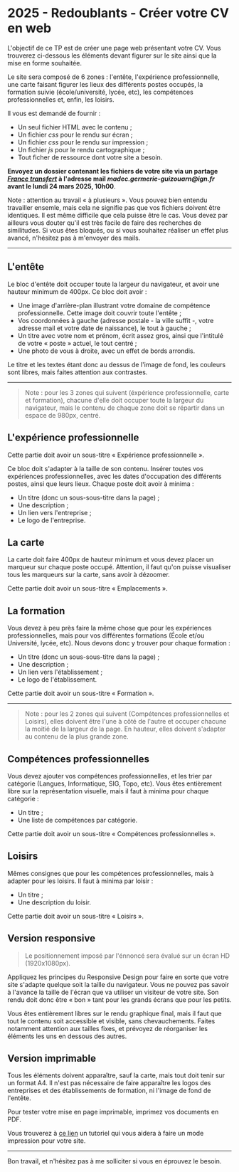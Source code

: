 # 2025 - Redoublants - Créer votre CV en web

L'objectif de ce TP est de créer une page web présentant votre CV. Vous trouverez ci-dessous les
éléments devant figurer sur le site ainsi que la mise en forme souhaitée.

Le site sera composé de 6 zones : l'entête, l'expérience professionnelle, une carte faisant figurer
les lieux des différents postes occupés, la formation suivie (école/université, lycée, etc), les
compétences professionnelles et, enfin, les loisirs.

Il vous est demandé de fournir :

- Un seul fichier HTML avec le contenu ;
- Un fichier _css_ pour le rendu sur écran ;
- Un fichier _css_ pour le rendu sur impression ;
- Un fichier _js_ pour le rendu cartographique ;
- Tout ficher de ressource dont votre site a besoin.

**Envoyez un dossier contenant les fichiers de votre site via un partage [_France
transfert_](https://francetransfert.numerique.gouv.fr/upload) à l'adresse mail
_madec.germerie-guizouarn@ign.fr_ avant le lundi 24 mars 2025, 10h00**.

Note : attention au travail « à plusieurs ». Vous pouvez bien entendu travailler ensemle, mais cela
ne signifie pas que vos fichiers doivent être identiques. Il est même difficile que cela puisse être
le cas. Vous devez par ailleurs vous douter qu'il est très facile de faire des recherches de
similitudes. Si vous êtes bloqués, ou si vous souhaitez réaliser un effet plus avancé, n'hésitez pas
à m'envoyer des mails.

---

## L'entête

Le bloc d'entête doit occuper toute la largeur du navigateur, et avoir une hauteur minimum de 400px.
Ce bloc doit avoir :

- Une image d'arrière-plan illustrant votre domaine de compétence professionnelle. Cette image doit
  couvrir toute l'entête ;
- Vos coordonnées à gauche (adresse postale - la ville suffit -, votre adresse mail et votre date de
  naissance), le tout à gauche ;
- Un titre avec votre nom et prénom, écrit assez gros, ainsi que l'intitulé de votre « poste »
  actuel, le tout centré ;
- Une photo de vous à droite, avec un effet de bords arrondis.

Le titre et les textes étant donc au dessus de l'image de fond, les couleurs sont libres, mais
faites attention aux contrastes.

---

> Note : pour les 3 zones qui suivent (éxpérience professionnelle, carte et formation), chacune
> d'elle doit occuper toute la largeur du navigateur, mais le contenu de chaque zone doit se
> répartir dans un espace de 980px, centré.

## L'expérience professionnelle

Cette partie doit avoir un sous-titre « Expérience professionnelle ».

Ce bloc doit s'adapter à la taille de son contenu. Insérer toutes vos expériences professionnelles,
avec les dates d'occupation des différents postes, ainsi que leurs lieux. Chaque poste doit avoir à
minima :

- Un titre (donc un sous-sous-titre dans la page) ;
- Une description ;
- Un lien vers l'entreprise ;
- Le logo de l'entreprise.

## La carte

La carte doit faire 400px de hauteur minimum et vous devez placer un marqueur sur chaque poste
occupé. Attention, il faut qu'on puisse visualiser tous les marqueurs sur la carte, sans avoir à
dézoomer.

Cette partie doit avoir un sous-titre « Emplacements ».

## La formation

Vous devez à peu près faire la même chose que pour les expériences professionnelles, mais pour vos
différentes formations (École et/ou Université, lycée, etc). Nous devons donc y trouver pour chaque
formation :

- Un titre (donc un sous-sous-titre dans la page) ;
- Une description ;
- Un lien vers l'établissement ;
- Le logo de l'établissement.

Cette partie doit avoir un sous-titre « Formation ».

---

> Note : pour les 2 zones qui suivent (Compétences professionnelles et Loisirs), elles doivent être
> l'une à côté de l'autre et occuper chacune la moitié de la largeur de la page. En hauteur, elles
> doivent s'adapter au contenu de la plus grande zone.

## Compétences professionnelles

Vous devez ajouter vos compétences professionnelles, et les trier par catégorie (Langues,
Informatique, SIG, Topo, etc). Vous êtes entièrement libre sur la représentation visuelle, mais il
faut à minima pour chaque catégorie :

- Un titre ;
- Une liste de compétences par catégorie.

Cette partie doit avoir un sous-titre « Compétences professionnelles ».

## Loisirs

Mêmes consignes que pour les compétences professionnelles, mais à adapter pour les loisirs. Il faut
à minima par loisir :

- Un titre ;
- Une description du loisir.

Cette partie doit avoir un sous-titre « Loisirs ».

## Version responsive

> Le positionnement imposé par l'énnoncé sera évalué sur un écran HD (1920x1080px).

Appliquez les principes du Responsive Design pour faire en sorte que votre site s'adapte quelque
soit la taille du navigateur. Vous ne pouvez pas savoir à l'avance la taille de l'écran que va
utiliser un visiteur de votre site. Son rendu doit donc être « bon » tant pour les grands écrans que
pour les petits.

Vous êtes entièrement libres sur le rendu graphique final, mais il faut que tout le contenu soit
accessible et visible, sans chevauchements. Faites notamment attention aux tailles fixes, et
prévoyez de réorganiser les éléments les uns en dessous des autres.

## Version imprimable

Tous les éléments doivent apparaître, sauf la carte, mais tout doit tenir sur un format A4. Il n'est
pas nécessaire de faire apparaître les logos des entreprises et des établissements de formation, ni
l'image de fond de l'entête.

Pour tester votre mise en page imprimable, imprimez vos documents en PDF.

Vous trouverez à [ce
lien](https://www.alsacreations.com/tuto/lire/586-feuille-style-css-print-impression.html) un
tutoriel qui vous aidera à faire un mode impression pour votre site.

---
Bon travail, et n'hésitez pas à me solliciter si vous en éprouvez le besoin.

